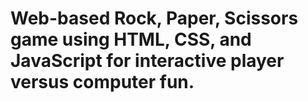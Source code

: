 # Web-based Rock, Paper, Scissors game using HTML, CSS, and JavaScript for interactive player versus computer fun.
